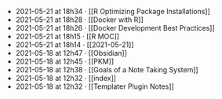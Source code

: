 - 2021-05-21 at 18h34 · [[R Optimizing Package Installations]]
- 2021-05-21 at 18h28 · [[Docker with R]]
- 2021-05-21 at 18h26 · [[Docker Development Best Practices]]
- 2021-05-21 at 18h15 · [[R MOC]]
- 2021-05-21 at 18h14 · [[2021-05-21]]
- 2021-05-18 at 12h47 · [[Obsidian]]
- 2021-05-18 at 12h45 · [[PKM]]
- 2021-05-18 at 12h38 · [[Goals of a Note Taking System]]
- 2021-05-18 at 12h32 · [[index]]
- 2021-05-18 at 12h32 · [[Templater Plugin Notes]]
